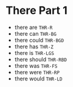 # There Part 1

* there are `THR-R`
* there can `THR-BG`
* there could `THR-BGD`
* there has `THR-Z`
* there is `THR-LGS`
* there should `THR-RBD`
* there was `THR-FS`
* there were `THR-RP`
* there would `THR-LD`

